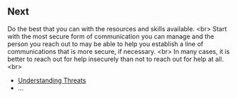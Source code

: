 
## Next

Do the best that you can with the resources and skills available.
&lt;br&gt;
Start with the most secure form of communication you can manage and the person you reach out to may be able to help you establish a line of communications that is more secure, if necessary. 
&lt;br&gt;
In many cases, it is better to reach out for help insecurely than not to reach out for help at all.
&lt;br&gt;
 * [Understanding Threats](en/topics/practice-2-planning/0-getting-started/index.md)
 * ...